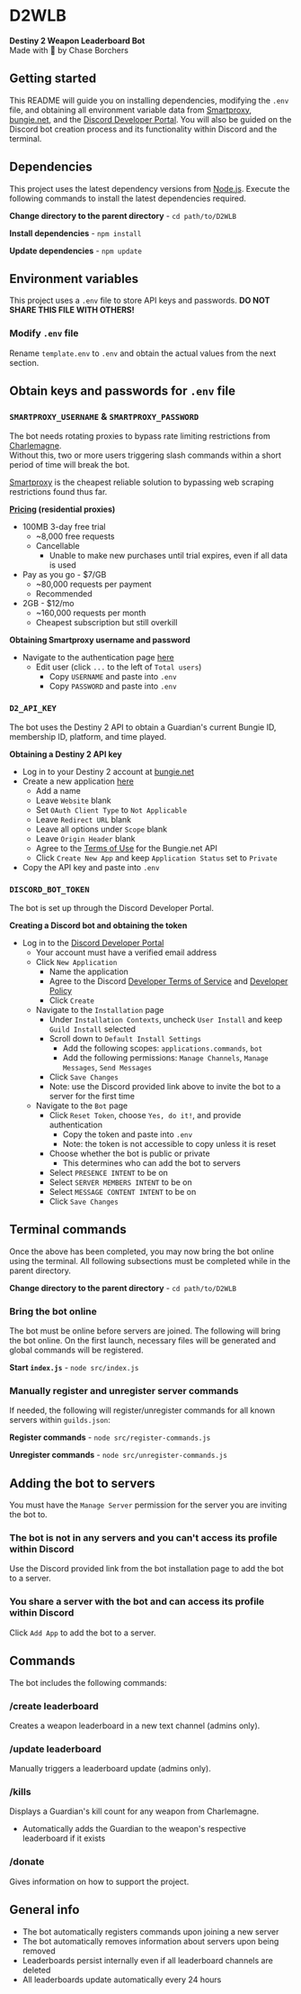 # D2WLB
**Destiny 2 Weapon Leaderboard Bot**    
Made with 💙 by Chase Borchers  

## Getting started
This README will guide you on installing dependencies, modifying the `.env` file, and obtaining all environment variable data from [Smartproxy](https://smartproxy.com/), [bungie.net](https://www.bungie.net/7/en/Destiny), and the [Discord Developer Portal](https://discord.com/developers/applications). You will also be guided on the Discord bot creation process and its functionality within Discord and the terminal.

## Dependencies
This project uses the latest dependency versions from [Node.js](https://nodejs.org/en/download/package-manager). Execute the following commands to install the latest dependencies required.

**Change directory to the parent directory** - `cd path/to/D2WLB`

**Install dependencies** - `npm install`

**Update dependencies** - `npm update`

## Environment variables
This project uses a `.env` file to store API keys and passwords. **DO NOT SHARE THIS FILE WITH OTHERS!**

### Modify `.env` file
Rename `template.env` to `.env` and obtain the actual values from the next section.

## Obtain keys and passwords for `.env` file

### `SMARTPROXY_USERNAME` & `SMARTPROXY_PASSWORD`
The bot needs rotating proxies to bypass rate limiting restrictions from [Charlemagne](https://warmind.io/crucible).  
Without this, two or more users triggering slash commands within a short period of time will break the bot.  

[Smartproxy](https://smartproxy.com/) is the cheapest reliable solution to bypassing web scraping restrictions found thus far.  

**[Pricing](https://dashboard.smartproxy.com/residential-proxies/pricing) (residential proxies)**
- 100MB 3-day free trial
    - ~8,000 free requests
    - Cancellable
        - Unable to make new purchases until trial expires, even if all data is used
- Pay as you go - $7/GB
    - ~80,000 requests per payment
    - Recommended
- 2GB - $12/mo
    - ~160,000 requests per month
    - Cheapest subscription but still overkill

**Obtaining Smartproxy username and password**
- Navigate to the authentication page [here](https://dashboard.smartproxy.com/residential-proxies/authentication)
    - Edit user (click `...` to the left of `Total users`)
        - Copy `USERNAME` and paste into `.env`
        - Copy `PASSWORD` and paste into `.env`

### `D2_API_KEY`
The bot uses the Destiny 2 API to obtain a Guardian's current Bungie ID, membership ID, platform, and time played.

**Obtaining a Destiny 2 API key**
- Log in to your Destiny 2 account at [bungie.net](https://www.bungie.net/7/en/Destiny)
- Create a new application [here](https://www.bungie.net/en/Application/Create)
    - Add a name
    - Leave `Website` blank
    - Set `OAuth Client Type` to `Not Applicable`
    - Leave `Redirect URL` blank
    - Leave all options under `Scope` blank
    - Leave `Origin Header` blank
    - Agree to the [Terms of Use](https://www.bungie.net/7/en/Legal/Terms) for the Bungie.net API
    - Click `Create New App` and keep `Application Status` set to `Private`
- Copy the API key and paste into `.env`

### `DISCORD_BOT_TOKEN`
The bot is set up through the Discord Developer Portal.

**Creating a Discord bot and obtaining the token**
- Log in to the [Discord Developer Portal](https://discord.com/developers/applications)
    - Your account must have a verified email address
    - Click `New Application`
        - Name the application
        - Agree to the Discord [Developer Terms of Service](https://support-dev.discord.com/hc/en-us/articles/8562894815383-Discord-Developer-Terms-of-Service) and [Developer Policy](https://support-dev.discord.com/hc/en-us/articles/8563934450327-Discord-Developer-Policy)
        - Click `Create`
    - Navigate to the `Installation` page
        - Under `Installation Contexts`, uncheck `User Install` and keep `Guild Install` selected
        - Scroll down to `Default Install Settings`
            - Add the following scopes: `applications.commands`, `bot`
            - Add the following permissions: `Manage Channels`, `Manage Messages`, `Send Messages`
        - Click `Save Changes`
        - Note: use the Discord provided link above to invite the bot to a server for the first time
    - Navigate to the `Bot` page
        - Click `Reset Token`, choose `Yes, do it!`, and provide authentication
            - Copy the token and paste into `.env`
            - Note: the token is not accessible to copy unless it is reset
        - Choose whether the bot is public or private
            - This determines who can add the bot to servers
        - Select `PRESENCE INTENT` to be on
        - Select `SERVER MEMBERS INTENT` to be on
        - Select `MESSAGE CONTENT INTENT` to be on
        - Click `Save Changes`

## Terminal commands
Once the above has been completed, you may now bring the bot online using the terminal. All following subsections must be completed while in the parent directory.

**Change directory to the parent directory** - `cd path/to/D2WLB`

### Bring the bot online
The bot must be online before servers are joined.
The following will bring the bot online. On the first launch, necessary files will be generated and global commands will be registered.

**Start `index.js`** - `node src/index.js`

### Manually register and unregister server commands
If needed, the following will register/unregister commands for all known servers within `guilds.json`:

**Register commands** - `node src/register-commands.js`

**Unregister commands** - `node src/unregister-commands.js`

## Adding the bot to servers
You must have the `Manage Server` permission for the server you are inviting the bot to.

### The bot is not in any servers and you can't access its profile within Discord
Use the Discord provided link from the bot installation page to add the bot to a server.

### You share a server with the bot and can access its profile within Discord
Click `Add App` to add the bot to a server.

## Commands
The bot includes the following commands:

### /create leaderboard
Creates a weapon leaderboard in a new text channel (admins only).

### /update leaderboard
Manually triggers a leaderboard update (admins only).

### /kills
Displays a Guardian's kill count for any weapon from Charlemagne. 
- Automatically adds the Guardian to the weapon's respective leaderboard if it exists

### /donate
Gives information on how to support the project.

## General info
- The bot automatically registers commands upon joining a new server
- The bot automatically removes information about servers upon being removed
- Leaderboards persist internally even if all leaderboard channels are deleted
- All leaderboards update automatically every 24 hours